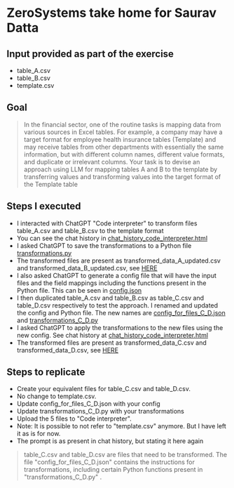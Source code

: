# ZeroSystems take home for Saurav Datta

## Input provided as part of the exercise
- table_A.csv
- table_B.csv
- template.csv

## Goal
> In the financial sector, one of the routine tasks is mapping data from various sources in Excel tables. 
> For example, a company may have a target format for employee health insurance tables (Template) and may receive tables from other departments with essentially the same information, but with different column names, different value formats, and duplicate or irrelevant columns.
>Your task is to devise an approach using LLM for mapping tables A and B to the template by transferring values and transforming values into the target format of the Template table 

## Steps I executed
- I interacted with ChatGPT "Code interpreter" to transform files table_A.csv and table_B.csv to the template format
- You can see the chat history in [chat_history_code_interpreter.html](https://htmlpreview.github.io/?https://github.com/saurav-datta/zs-take-home/blob/main/script_chat_prompts/chat_history_code_interpreter.html)
- I asked ChatGPT to save the transformations to a Python file [transformations.py](https://github.com/saurav-datta/zs-take-home/blob/main/data_output/transformations.py) 
- The transformed files are present as transformed_data_A_updated.csv and transformed_data_B_updated.csv, see [HERE](https://github.com/saurav-datta/zs-take-home/tree/main/data_output)
- I also asked ChatGPT to generate a config file that will have the input files and the field mappings including the functions present in the Python file. This can be seen in [config.json](https://github.com/saurav-datta/zs-take-home/blob/main/data_output/config.json)
- I then duplicated table_A.csv and table_B.csv as table_C.csv and table_D.csv respectively to test the approach. I renamed and updated the config and Python file. The new names are [config_for_files_C_D.json](https://github.com/saurav-datta/zs-take-home/blob/main/data_input/config_for_files_C_D.json) and [transformations_C_D.py](https://github.com/saurav-datta/zs-take-home/blob/main/data_input/transformations_C_D.py)
- I asked ChatGPT to apply the transformations to the new files using the new config. See chat history at  [chat_history_code_interpreter.html](https://htmlpreview.github.io/?https://github.com/saurav-datta/zs-take-home/blob/main/script_chat_prompts/chat_history_code_interpreter.html)
- The transformed files are present as transformed_data_C.csv and transformed_data_D.csv, see [HERE](https://github.com/saurav-datta/zs-take-home/tree/main/data_output)

## Steps to replicate
- Create your equivalent files for table_C.csv and table_D.csv. 
- No change to template.csv. 
- Update config_for_files_C_D.json with your config
- Update transformations_C_D.py with your transformations
- Upload the 5 files to "Code interpreter". 
- Note: It is possible to not  refer to "template.csv" anymore. But I have left it as is for now.
- The prompt is as present in chat history, but stating it here again
>table_C.csv and table_D.csv are  files that need to be transformed. The file "config_for_files_C_D.json" contains the 
>instructions for transformations, including certain Python functions present in  "transformations_C_D.py" . 

